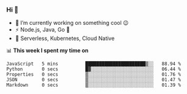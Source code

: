### Hi 👋

<!--
**nodejh/nodejh** is a ✨ _special_ ✨ repository because its `README.md` (this file) appears on your GitHub profile.

Here are some ideas to get you started:

- 🔭 I’m currently working on ...
- 🌱 I’m currently learning ...
- 👯 I’m looking to collaborate on ...
- 🤔 I’m looking for help with ...
- 💬 Ask me about ...
- 📫 How to reach me: ...
- 😄 Pronouns: ...
- ⚡ Fun fact: ...
-->

- 🔭 I’m currently working on something cool :wink:
- ⚡ Node.js, Java, Go :thought_balloon:
- 🤖 Serverless, Kubernetes, Cloud Native

📊 **This week I spent my time on**

<!--START_SECTION:waka-->

```text
JavaScript   5 mins          ██████████████████████▒░░   88.94 %
Python       0 secs          █▓░░░░░░░░░░░░░░░░░░░░░░░   06.44 %
Properties   0 secs          ▒░░░░░░░░░░░░░░░░░░░░░░░░   01.76 %
JSON         0 secs          ▒░░░░░░░░░░░░░░░░░░░░░░░░   01.47 %
Markdown     0 secs          ▒░░░░░░░░░░░░░░░░░░░░░░░░   01.39 %
```

<!--END_SECTION:waka-->


<!--
:traffic_light: **Visitors**

![visitors](https://visitor-badge.glitch.me/badge?page_id=nodejh.nodejh)
-->

